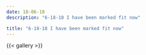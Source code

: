 ```yaml
---
date: 18-06-18
description: "6-18-18 I have been marked fit now"

title: "6-18-18 I have been marked fit now"
---
```

{{< gallery >}}
